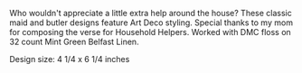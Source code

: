 Who wouldn't appreciate a little extra help around the house? These classic maid and butler designs feature Art Deco styling. Special thanks to my mom for composing the verse for Household Helpers. Worked with DMC floss on 32 count Mint Green Belfast Linen.

Design size: 4 1/4 x 6 1/4 inches
